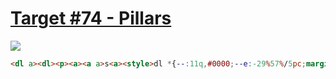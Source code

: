 # [Target #74 - Pillars](https://cssbattle.dev/play/74)

![](https://cssbattle.dev/targets/74.png)

```HTML
<dl a><dl><p><a><a a>s<a><style>dl *{--:11q,#0000;--e:-29%57%/5pc;margin:20%-5-2}p,a{--:#fff;font:34%a;height:16}a{font:6%a;--e:0-48q/41Q}[a]{padding:20 7%5;--:#998235;--e:79q 0/760Q}*{border-radius:5em 5em 68q 68q;padding:2em 20 14;margin:4q 28.4;background:var(--e,9%636q/45%)459%radial-gradient(1q,#1A4341,var(--,21q,#1436 0 30PX,#F3AC3A)0 30EM,#1A4341
```
